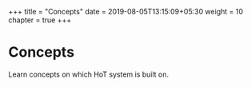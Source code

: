 +++
title = "Concepts"
date = 2019-08-05T13:15:09+05:30
weight = 10
chapter = true
+++

# Concepts

Learn concepts on which HoT system is built on.
